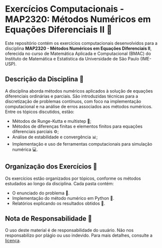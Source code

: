 # Exercícios Computacionais - MAP2320: Métodos Numéricos em Equações Diferenciais II 🧮

Este repositório contém os exercícios computacionais desenvolvidos para a disciplina **MAP2320 - Métodos Numéricos em Equações Diferenciais II**, oferecida no curso de Matemática Aplicada e Computacional (BMAC) do Instituto de Matemática e Estatística da Universidade de São Paulo (IME-USP).

## Descrição da Disciplina 📘

A disciplina aborda métodos numéricos aplicados à solução de equações diferenciais ordinárias e parciais. São introduzidas técnicas para a discretização de problemas contínuos, com foco na implementação computacional e na análise de erros associados aos métodos numéricos. Entre os tópicos discutidos, estão:

- Métodos de Runge-Kutta e multistep 🔄;
- Métodos de diferenças finitas e elementos finitos para equações diferenciais parciais ⚙️;
- Análise de estabilidade e convergência 📊;
- Implementação e uso de ferramentas computacionais para simulação numérica 💻.

## Organização dos Exercícios 📂

Os exercícios estão organizados por tópicos, conforme os métodos estudados ao longo da disciplina. Cada pasta contém:

- O enunciado do problema 📝.
- Implementação do método numérico em Python 🐍.
- Relatórios explicando os resultados obtidos 📑.

## Nota de Responsabilidade 📜

O uso deste material é de responsabilidade do usuário. Não nos responsabilizo por plágio ou uso indevido. Para mais detalhes, consulte a [licença](LICENSE.md).
